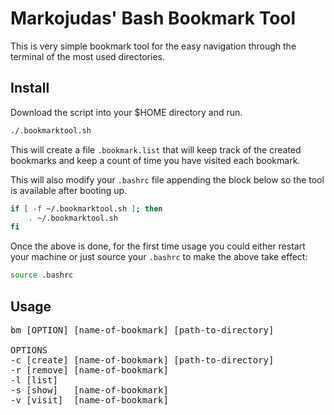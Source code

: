 <!-- markdownlint-disable -->

# Markojudas' Bash Bookmark Tool

This is very simple bookmark tool for the easy navigation through the terminal of the most used directories.

## Install

Download the script into your $HOME directory and run.

```bash
./.bookmarktool.sh
```

This will create a file `.bookmark.list` that will keep track of the created bookmarks and keep a count of time you have visited each bookmark.

This will also modify your `.bashrc` file appending the block below so the tool is available after booting up.

```bash
if [ -f ~/.bookmarktool.sh ]; then
	. ~/.bookmarktool.sh
fi
```

Once the above is done, for the first time usage you could either restart your machine or just source your `.bashrc` to make the above take effect:

```bash
source .bashrc
```

## Usage

<pre>
bm [OPTION] [name-of-bookmark] [path-to-directory]

OPTIONS
-c [create]	[name-of-bookmark] [path-to-directory]
-r [remove]	[name-of-bookmark]
-l [list]
-s [show]	[name-of-bookmark]
-v [visit]	[name-of-bookmark]
</pre>
